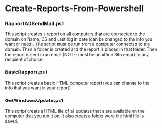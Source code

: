 # Create-Reports-From-Powershell

<h3> RapportADSendMail.ps1 </h3>

This script creates a report on all computers that are connected to the domain on Name, OS and Last log in date (can be changed to the info you want or need). The script must be run from a computer connected to the domain. Then a folder is created and the report is placed in that folder. Then the report is sent in an email (NOTE: must be an office 365 email) to any recipient of choice.


<h3> BasicRapport.ps1 </h3>

This script creats a basic HTML computer report (you can change to the info that you want in your report)

<h3> GetWindowsUpdate.ps1 </h3>

This script creats a HTML file of all updates that a are available on the computer that you run it on. It also creats a folder were the html file is saved.
